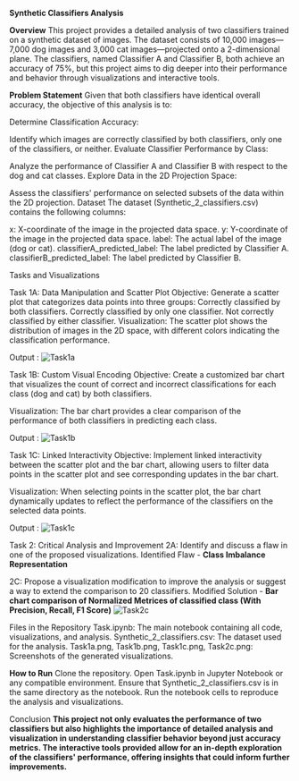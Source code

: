**Synthetic Classifiers Analysis**

**Overview**
This project provides a detailed analysis of two classifiers trained on a synthetic dataset of images. The dataset consists of 10,000 images—7,000 dog images and 3,000 cat images—projected onto a 2-dimensional plane. The classifiers, named Classifier A and Classifier B, both achieve an accuracy of 75%, but this project aims to dig deeper into their performance and behavior through visualizations and interactive tools.

**Problem Statement**
Given that both classifiers have identical overall accuracy, the objective of this analysis is to:

Determine Classification Accuracy:

Identify which images are correctly classified by both classifiers, only one of the classifiers, or neither.
Evaluate Classifier Performance by Class:

Analyze the performance of Classifier A and Classifier B with respect to the dog and cat classes.
Explore Data in the 2D Projection Space:

Assess the classifiers' performance on selected subsets of the data within the 2D projection.
Dataset
The dataset (Synthetic_2_classifiers.csv) contains the following columns:

x: X-coordinate of the image in the projected data space.
y: Y-coordinate of the image in the projected data space.
label: The actual label of the image (dog or cat).
classifierA_predicted_label: The label predicted by Classifier A.
classifierB_predicted_label: The label predicted by Classifier B.


Tasks and Visualizations

Task 1A: Data Manipulation and Scatter Plot
Objective: Generate a scatter plot that categorizes data points into three groups:
Correctly classified by both classifiers.
Correctly classified by only one classifier.
Not correctly classified by either classifier.
Visualization: The scatter plot shows the distribution of images in the 2D space, with different colors indicating the classification performance.

Output : 
![Task1a](https://github.com/user-attachments/assets/76a4a7fd-dffc-4f73-ab7e-21cc28a07dbd)

Task 1B: Custom Visual Encoding
Objective: Create a customized bar chart that visualizes the count of correct and incorrect classifications for each class (dog and cat) by both classifiers.

Visualization: The bar chart provides a clear comparison of the performance of both classifiers in predicting each class.

Output : ![Task1b](https://github.com/user-attachments/assets/d109cf77-a76a-4fa1-8596-5e906a23e501)


Task 1C: Linked Interactivity
Objective: Implement linked interactivity between the scatter plot and the bar chart, allowing users to filter data points in the scatter plot and see corresponding updates in the bar chart.

Visualization: When selecting points in the scatter plot, the bar chart dynamically updates to reflect the performance of the classifiers on the selected data points.

Output : ![Task1c](https://github.com/user-attachments/assets/2aa5e523-3102-47b0-91a5-620cc0199e73)



Task 2: Critical Analysis and Improvement
2A: Identify and discuss a flaw in one of the proposed visualizations.
    Identified Flaw - **Class Imbalance Representation**

2C: Propose a visualization modification to improve the analysis or suggest a way to extend the comparison to 20 classifiers.
    Modified Solution - **Bar chart comparison of Normalized Metrices of classified class (With Precision, Recall, F1 Score)**
![Task2c](https://github.com/user-attachments/assets/4774331a-0c84-4d5c-aadc-5ca9af2b3920)

    

Files in the Repository
Task.ipynb: The main notebook containing all code, visualizations, and analysis.
Synthetic_2_classifiers.csv: The dataset used for the analysis.
Task1a.png, Task1b.png, Task1c.png, Task2c.png: Screenshots of the generated visualizations.

**How to Run**
Clone the repository.
Open Task.ipynb in Jupyter Notebook or any compatible environment.
Ensure that Synthetic_2_classifiers.csv is in the same directory as the notebook.
Run the notebook cells to reproduce the analysis and visualizations.


Conclusion
**This project not only evaluates the performance of two classifiers but also highlights the importance of detailed analysis and visualization in understanding classifier behavior beyond just accuracy metrics. The interactive tools provided allow for an in-depth exploration of the classifiers' performance, offering insights that could inform further improvements.**
